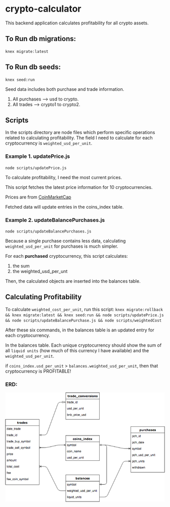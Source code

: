# crypto-calculator
This backend application calculates profitability for all crypto assets.

## To Run db migrations:
`knex migrate:latest`

## To Run db seeds:
`knex seed:run`

Seed data includes both purchase and trade information.
1. All purchases --> usd to crypto.
2. All trades --> crypto1 to crypto2.

## Scripts
In the scripts directory are node files which perform specific operations related to calculating profitability.  The field I need to calculate for each cryptocurrency is `weighted_usd_per_unit`.

### Example 1. updatePrice.js
`node scripts/updatePrice.js`

To calculate profitability, I need the most current prices.

This script fetches the latest price information for 10 cryptocurrencies.

Prices are from [CoinMarketCap](https://coinmarketcap.com/)

Fetched data will update entries in the coins_index table.

### Example 2. updateBalancePurchases.js
`node scripts/updateBalancePurchases.js`

Because a single purchase contains less data, calculating `weighted_usd_per_unit` for purchases is much simpler.

For each **purchased** cryptocurrency, this script calculates:
1. the sum
2. the weighted_usd_per_unt

Then, the calculated objects are inserted into the balances table.

## Calculating Profitability
To calculate `weighted_cost_per_unit`, run this script:
`knex migrate:rollback && knex migrate:latest && knex seed:run && node scripts/updatePrice.js && node scripts/updateBalancePurchase.js && node scripts/weightedCost`

After these six commands, in the balances table is an updated entry for each cryptocurrency.

In the balances table.  Each unique cryptocurrency should show the sum of all `liquid units` (how much of this currency I have available) and the `weighted_usd_per_unit`.

if `coins_index.usd_per_unit` > `balances.weighted_usd_per_unit`, then that cryptocurrency is PROFITABLE!

### ERD:

![alt text][erd]

[erd]: https://github.com/Jbays/crypto-calculator/blob/18_updateErd/assets/crypto-calculator-erd.png

